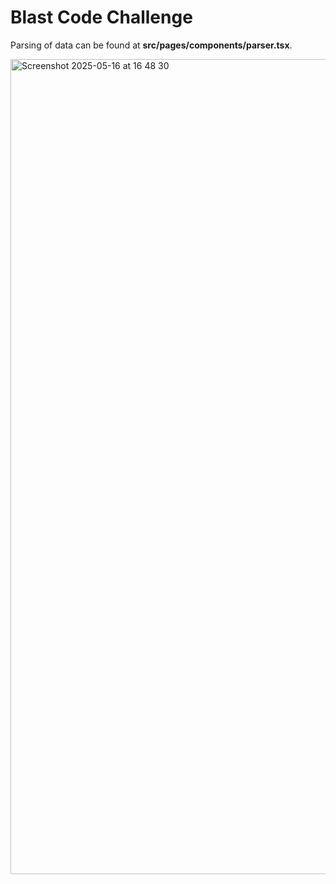# Blast Code Challenge

Parsing of data can be found at **src/pages/components/parser.tsx**.


<img width="1304" alt="Screenshot 2025-05-16 at 16 48 30" src="https://github.com/user-attachments/assets/c3724249-4799-4b39-96a6-1538c8f295f2" />

